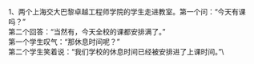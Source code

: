 1、两个上海交大巴黎卓越工程师学院的学生走进教室。第一个问：“今天有课吗？”\
第二个回答：“当然有，今天全校的课都安排满了。”\
第一个学生叹气：“那休息时间呢？”\
第二个学生笑着说：“我们学校的休息时间已经被安排进了上课时间。”\

